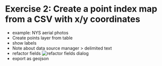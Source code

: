 # Exercise 2: Create a point index map from a CSV with x/y coordinates
- example: NYS aerial photos
- Create points layer from table
- show labels
- Note about data source manager > delimited text
- refactor fields
![refactor fields dialog](https://kgjenkins.github.io/openindexmaps-workshop/image/ex2-refactor-fields.png)
- export as geojson
